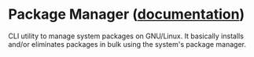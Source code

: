 
# Package Manager ([documentation](https://pythoncliapplications.gitlab.io/CLIApplicationsManager/includes/PackageManager/index.html))

CLI utility to manage system packages on GNU/Linux. It basically installs and/or eliminates packages in bulk using the system's package manager.
